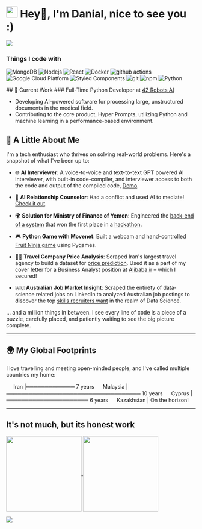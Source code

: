 <h1><img src="https://emojis.slackmojis.com/emojis/images/1531849430/4246/blob-sunglasses.gif?1531849430" width="30"/> Hey👋,  I'm Danial, nice to see you :)</h1>

![](https://komarev.com/ghpvc/?username=dadashvespek&color=dc143c)

<h3>Things I code with</h3>
<p>
  <img alt="MongoDB" src="https://img.shields.io/badge/-MongoDB-13aa52?style=flat-square&logo=mongodb&logoColor=white" />
  <img alt="Nodejs" src="https://img.shields.io/badge/-Nodejs-43853d?style=flat-square&logo=Node.js&logoColor=white" />
  <img alt="React" src="https://img.shields.io/badge/-React-45b8d8?style=flat-square&logo=react&logoColor=white" />
  <img alt="Docker" src="https://img.shields.io/badge/-Docker-46a2f1?style=flat-square&logo=docker&logoColor=white" />
  <img alt="github actions" src="https://img.shields.io/badge/-Github_Actions-2088FF?style=flat-square&logo=github-actions&logoColor=white" />
  <img alt="Google Cloud Platform" src="https://img.shields.io/badge/-Google_Cloud_Platform-1a73e8?style=flat-square&logo=google-cloud&logoColor=white" />
  <img alt="Styled Components" src="https://img.shields.io/badge/-Styled_Components-db7092?style=flat-square&logo=styled-components&logoColor=white" />
  <img alt="git" src="https://img.shields.io/badge/-Git-F05032?style=flat-square&logo=git&logoColor=white" />
  <img alt="npm" src="https://img.shields.io/badge/-NPM-CB3837?style=flat-square&logo=npm&logoColor=white" />
  <img alt="Python" src="https://img.shields.io/badge/python-3670A0?style=for-the-badge&logo=python&logoColor=ffdd54" />
  
</p>
## 📌 Current Work
### Full-Time Python Developer at <a href="https://42robots.ai/" target="_blank">42 Robots AI</a>

- Developing AI-powered software for processing large, unstructured documents in the medical field.
- Contributing to the core product, Hyper Prompts, utilizing Python and machine learning in a performance-based environment.


## 🚀 A Little About Me

I'm a tech enthusiast who thrives on solving real-world problems. Here's a snapshot of what I've been up to:

- 🌐 **AI Interviewer**: A voice-to-voice and text-to-text GPT powered AI interviewer, with built-in code-compiler, and interviewer access to both the code and output of the compiled code, [Demo](https://ai-tutor-eight.vercel.app/).

- 🤖 **AI Relationship Counselor**: Had a conflict and used AI to mediate! [Check it out](https://weak-gold-tutu.cyclic.app/).
  
- 🌍 **Solution for Ministry of Finance of Yemen**: Engineered the [back-end of a system](https://www.linkedin.com/posts/activity-7061702508951347200-8g_?utm_source=share&utm_medium=member_desktop) that won the first place in a [hackathon](https://yemenpfmhackathon.com/).
  
- 🎮 **Python Game with Movenet**: Built a webcam and hand-controlled [Fruit Ninja game](https://github.com/dadashvespek/SliceFrenzy-Webcam-Warrior) using Pygames.
  
- 🕵️‍♂️ **Travel Company Price Analysis**: Scraped Iran's largest travel agency to build a dataset for [price prediction](https://dadashvespek.github.io/Alibaba.ir's%20pricing%20prediction%20(2).html). Used it as a part of my cover letter for a Business Analyst position at [Alibaba.ir](https://www.alibaba.ir/) – which I secured!
  
- 🇦🇺 **Australian Job Market Insight**: Scraped the entirety of data-science related jobs on LinkedIn to analyzed Australian job postings to discover the top [skills recruiters want](https://github.com/dadashvespek/LinkedinAusScraped/blob/main/LinkedScraped.ipynb) in the realm of Data Science.

... and a million things in between. I see every line of code is a piece of a puzzle, carefully placed, and patiently waiting to see the big picture complete.

---

## 🌍 My Global Footprints

I love travelling and meeting open-minded people, and I've called multiple countries my home:

<img src="https://cdn-icons-png.flaticon.com/512/630/630680.png" width="15"/> Iran |═════════════ 7 years
<img src="https://cdn-icons-png.flaticon.com/512/630/630691.png" width="15"/> Malaysia |════════════════════════════════════ 10 years
<img src="https://cdn-icons-png.flaticon.com/512/630/630671.png" width="15"/> Cyprus |══════════════════════ 6 years
<img src="https://cdn-icons-png.flaticon.com/512/630/630685.png" width="15"/> Kazakhstan | On the horizon!

---

## It's not much, but its honest work

<a href="https://github.com/Dadashvespek/github-readme-stats">
  <img height=200 align="center" src="https://github-readme-stats.vercel.app/api?username=Dadashvespek&theme=radical&layout=compact&langs_count=8&card_width=320&" />
</a>
<a href="https://github.com/Dadashvespek/convoychat">
  <img height=200 align="center" src="https://github-readme-stats.vercel.app/api/top-langs?username=Dadashvespek&layout=compact&langs_count=8&card_width=320&theme=radical" />
</a>


![](https://hit.yhype.me/github/profile?user_id=56474459)
